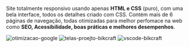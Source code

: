 Site totalmente responsivo usando apenas <strong>HTML e CSS</strong> (puro), com uma bela interface, todos os detalhes criado com CSS. Contém mais de 6 páginas de navegação, todas otimizadas para melhor perfomace na web como <strong>SEO, Acessibilidade, boas práticas e melhores desempenhos</strong>.

![otimizacao-google](https://user-images.githubusercontent.com/75172718/170904803-72d1606e-9228-4c79-840d-84c88feabec3.jpg)
![telas-proejto-bikcraft](https://user-images.githubusercontent.com/75172718/170904809-a584cf96-5c66-46d2-95dc-f7e1414ff7c0.jpg)
![vscode-bikcraft](https://user-images.githubusercontent.com/75172718/170904810-65f06a74-7160-4544-8a26-7ab7ff8e9e98.jpg)
